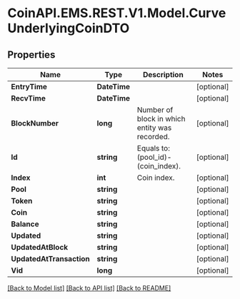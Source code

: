 # CoinAPI.EMS.REST.V1.Model.CurveUnderlyingCoinDTO

## Properties

Name | Type | Description | Notes
------------ | ------------- | ------------- | -------------
**EntryTime** | **DateTime** |  | [optional] 
**RecvTime** | **DateTime** |  | [optional] 
**BlockNumber** | **long** | Number of block in which entity was recorded. | [optional] 
**Id** | **string** | Equals to: (pool_id)-(coin_index). | [optional] 
**Index** | **int** | Coin index. | [optional] 
**Pool** | **string** |  | [optional] 
**Token** | **string** |  | [optional] 
**Coin** | **string** |  | [optional] 
**Balance** | **string** |  | [optional] 
**Updated** | **string** |  | [optional] 
**UpdatedAtBlock** | **string** |  | [optional] 
**UpdatedAtTransaction** | **string** |  | [optional] 
**Vid** | **long** |  | [optional] 

[[Back to Model list]](../README.md#documentation-for-models) [[Back to API list]](../README.md#documentation-for-api-endpoints) [[Back to README]](../README.md)

